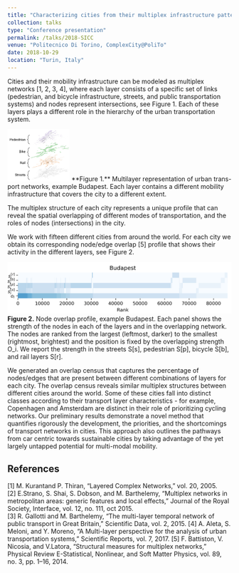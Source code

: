 ```yaml
---
title: "Characterizing cities from their multiplex infrastructure patterns"
collection: talks
type: "Conference presentation"
permalink: /talks/2018-SICC
venue: "Politecnico Di Torino, ComplexCity@PoliTo"
date: 2018-10-29
location: "Turin, Italy"
---
```


Cities and their mobility infrastructure can be modeled as multiplex networks [1, 2, 3, 4], where each layer consists of a specific set of links (pedestrian, and bicycle infrastructure, streets, and public transportation systems) and nodes represent intersections, see Figure 1. Each of these layers plays a different role in the hierarchy of the urban transportation system.  

<img src="/images/SICC-Fig01.png" alt="Budapest multiplex system" style="width:140px;"/>
**Figure 1.** Multilayer representation of urban trans- port networks, example Budapest. Each layer contains a different mobility infrastructure that covers the city to a different extent.


The multiplex structure of each city represents a unique profile that can reveal the spatial overlapping of different modes of transportation, and the roles of nodes (intersections) in the city.

We work with fifteen different cities from around the world. For each city we obtain its corresponding node/edge overlap [5] profile that shows their activity in the different layers, see Figure 2.  

![Budapest node overlap profile](/images/SICC-Fig02.png)  
**Figure 2.** Node overlap profile, example Budapest. Each panel shows the strength of the nodes in each of the layers and in the overlapping network. The nodes are ranked from the largest (leftmost, darker) to the smallest (rightmost, brightest) and the position is fixed by the overlapping strength O_i. We report the strength in the streets S[s], pedestrian S[p], bicycle S[b], and rail layers S[r].

We generated an overlap census that captures the percentage of nodes/edges that are present between different combinations of layers for each city. The overlap census reveals similar multiplex structures between different cities around the world. Some of these cities fall into distinct classes according to their transport layer characteristics - for example, Copenhagen and Amsterdam are distinct in their role of prioritizing cycling networks. Our preliminary results demonstrate a novel method that quantifies rigorously the development, the priorities, and the shortcomings of transport networks in cities. This approach also outlines the pathways from car centric towards sustainable cities by taking advantage of the yet largely untapped potential for multi-modal mobility.

References
---
[1] M. Kurantand P. Thiran, “Layered Complex Networks,” vol. 20, 2005.  
[2] E.Strano, S. Shai, S. Dobson, and M. Barthelemy, “Multiplex networks in metropolitan areas: generic features and local effects,” Journal of the Royal Society, Interface, vol. 12, no. 111, oct 2015.  
[3] R. Gallotti and M. Barthelemy, “The multi-layer temporal network of public transport in Great Britain,” Scientific Data, vol. 2, 2015.
[4] A. Aleta, S. Meloni, and Y. Moreno, “A Multi-layer perspective for the analysis of urban transportation systems,” Scientific Reports, vol. 7, 2017.
[5] F. Battiston, V. Nicosia, and V.Latora, “Structural measures for multiplex networks,” Physical Review E-Statistical, Nonlinear, and Soft Matter Physics, vol. 89, no. 3, pp. 1–16, 2014.
